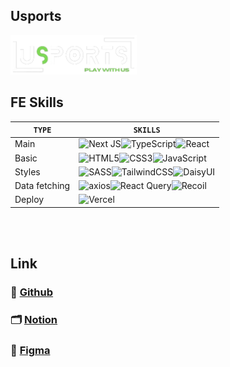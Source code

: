 ## Usports

<img src="public/usports_logo2.png" alt="logo" style='display:inline-block; width:40%; object-fit:contain'>

<br>

## FE Skills

| `TYPE`        | `SKILLS`                                                                                                                                                                                                                                                                                                                                    |
| ------------- | ------------------------------------------------------------------------------------------------------------------------------------------------------------------------------------------------------------------------------------------------------------------------------------------------------------------------------------------- |
| Main          | ![Next JS](https://img.shields.io/badge/Next14-black?style=for-the-badge&logo=next.js&logoColor=white)![TypeScript](https://img.shields.io/badge/typescript-%23007ACC.svg?style=for-the-badge&logo=typescript&logoColor=white)![React](https://img.shields.io/badge/react-%2320232a.svg?style=for-the-badge&logo=react&logoColor=%2361DAFB) |
| Basic         | ![HTML5](https://img.shields.io/badge/html5-%23E34F26.svg?style=for-the-badge&logo=html5&logoColor=white)![CSS3](https://img.shields.io/badge/css3-%231572B6.svg?style=for-the-badge&logo=css3&logoColor=white)![JavaScript](https://img.shields.io/badge/javascript-%23323330.svg?style=for-the-badge&logo=javascript&logoColor=%23F7DF1E) |
| Styles        | ![SASS](https://img.shields.io/badge/SASS-hotpink.svg?style=for-the-badge&logo=SASS&logoColor=white)![TailwindCSS](https://img.shields.io/badge/tailwindcss-%2338B2AC.svg?style=for-the-badge&logo=tailwind-css&logoColor=white)![DaisyUI](https://img.shields.io/badge/daisyui-5A0EF8?style=for-the-badge&logo=daisyui&logoColor=white)    |
| Data fetching | ![axios](https://img.shields.io/badge/-axios-%23000000?style=for-the-badge&%20query&logoColor=white)![React Query](https://img.shields.io/badge/-React%20Query-FF4154?style=for-the-badge&logo=react%20query&logoColor=white)![Recoil](https://img.shields.io/badge/-Recoil-%234f0599?style=for-the-badge&%20query&logoColor=white)         |
| Deploy        | ![Vercel](https://img.shields.io/badge/vercel-%23000000.svg?style=for-the-badge&logo=vercel&logoColor=white)                                                                                                                                                                                                                                |
<br>
<br>

## Link

### 📎 [Github](https://github.com/AnonymousZB14/USports_FE)

### 🗂️ [Notion](https://helloworldusports.notion.site/USPORTS-SNS-c10174ce56d7451094935fc9d4b4765f?pvs=4)

### 🎨 [Figma](https://www.figma.com/file/RiyQ1qhN4RXkdiMWr7OrEF/%EC%A0%9C%EB%A1%9C%EB%B2%A0%EC%9D%B4%EC%8A%A4-2%EC%A1%B0?type=design&node-id=0%3A1&mode=design&t=5woPr1uYENUKgQDm-1)
